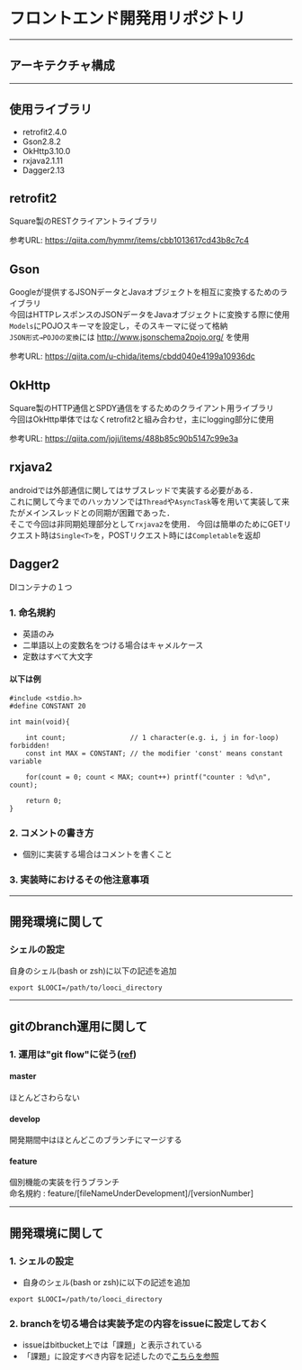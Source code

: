 # フロントエンド開発用リポジトリ  
-----------------------------------
## アーキテクチャ構成
-----------------------------------
## 使用ライブラリ
- retrofit2.4.0
- Gson2.8.2
- OkHttp3.10.0
- rxjava2.1.11
- Dagger2.13

## retrofit2
Square製のRESTクライアントライブラリ

参考URL: https://qiita.com/hymmr/items/cbb1013617cd43b8c7c4

## Gson
Googleが提供するJSONデータとJavaオブジェクトを相互に変換するためのライブラリ  
今回はHTTPレスポンスのJSONデータをJavaオブジェクトに変換する際に使用  
`Models`にPOJOスキーマを設定し，そのスキーマに従って格納  
`JSON形式→POJOの変換`には http://www.jsonschema2pojo.org/ を使用

参考URL: https://qiita.com/u-chida/items/cbdd040e4199a10936dc
## OkHttp
Square製のHTTP通信とSPDY通信をするためのクライアント用ライブラリ  
今回はOkHttp単体ではなくretrofit2と組み合わせ，主にlogging部分に使用

参考URL: https://qiita.com/joji/items/488b85c90b5147c99e3a

## rxjava2
androidでは外部通信に関してはサブスレッドで実装する必要がある．　  
これに関して今までのハッカソンでは`Thread`や`AsyncTask`等を用いて実装して来たがメインスレッドとの同期が困難であった．　  
そこで今回は非同期処理部分として`rxjava2`を使用．
今回は簡単のためにGETリクエスト時は`Single<T>`を，POSTリクエスト時には`Completable`を返却

## Dagger2
DIコンテナの１つ

### 1. 命名規約
- 英語のみ  
- 二単語以上の変数名をつける場合はキャメルケース  
- 定数はすべて大文字  
#### 以下は例
~~~~
#include <stdio.h>
#define CONSTANT 20

int main(void){

    int count;                // 1 character(e.g. i, j in for-loop) forbidden!
    const int MAX = CONSTANT; // the modifier 'const' means constant variable

    for(count = 0; count < MAX; count++) printf("counter : %d\n", count);
    
    return 0;
}
~~~~

### 2. コメントの書き方
- 個別に実装する場合はコメントを書くこと


### 3. 実装時におけるその他注意事項

-----------------------------------
## 開発環境に関して
### シェルの設定  
自身のシェル(bash or zsh)に以下の記述を追加
~~~~
export $LOOCI=/path/to/looci_directory
~~~~

-----------------------------------
## gitのbranch運用に関して
### 1. 運用は"git flow"に従う([ref](http://ism1000ch.hatenablog.com/entry/2014/03/31/152441))
#### master
ほとんどさわらない

#### develop
開発期間中はほとんどこのブランチにマージする

#### feature
個別機能の実装を行うブランチ  
命名規約 : feature/[fileNameUnderDevelopment]/[versionNumber]

-----------------------------------
## 開発環境に関して
### 1. シェルの設定
- 自身のシェル(bash or zsh)に以下の記述を追加
~~~~
export $LOOCI=/path/to/looci_directory
~~~~

### 2. branchを切る場合は実装予定の内容をissueに設定しておく
- issueはbitbucket上では「課題」と表示されている
- 「課題」に設定すべき内容を記述したので[こちらを参照](https://bitbucket.org/ISDL_EUC/looci/issues?status=new&status=open)

